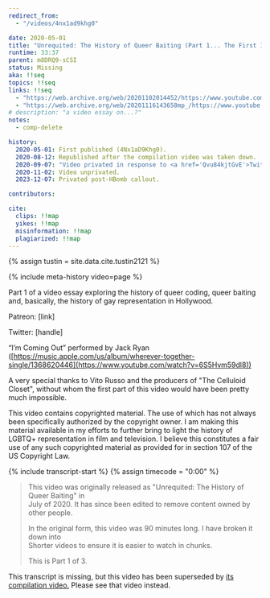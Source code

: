 ```yaml
---
redirect_from:
  - "/videos/4nx1ad9khg0"

date: 2020-05-01
title: "Unrequited: The History of Queer Baiting (Part 1... The First 100 Years)"
runtime: 33:37
parent: m8DRQ9-sCSI
status: Missing
aka: !!seq
topics: !!seq
links: !!seq
  - "https://web.archive.org/web/20201102014452/https://www.youtube.com/watch?v=4Nx1aD9Khg0&feature=youtu.be"
  - "https://web.archive.org/web/20201116143658mp_/https://www.youtube.com/watch?v=4Nx1aD9Khg0"
# description: "a video essay on...?"
notes:
  - comp-delete

history:
  2020-05-01: First published (4Nx1aD9Khg0).
  2020-08-12: Republished after the compilation video was taken down.
  2020-09-07: "Video privated in response to <a href='Qvu84kjtGvE'>Twitter critic</a>."
  2020-11-02: Video unprivated.
  2023-12-07: Privated post-HBomb callout.

contributors:

cite:
  clips: !!map
  yikes: !!map
  misinformation: !!map
  plagiarized: !!map
---
```

{% assign tustin = site.data.cite.tustin2121 %}

<compare>
{% include meta-history video=page %}
<credits class="desc">

Part 1 of a video essay exploring the history of queer coding, queer baiting and, basically, the history of gay representation in Hollywood.

Patreon: [link]

Twitter: [handle]

“I’m Coming Out” performed by Jack Ryan ([https://music.apple.com/us/album/wherever-together-single/1368620446](https://www.youtube.com/watch?v=6S5Hvm59dl8))

A very special thanks to Vito Russo and the producers of "The Celluloid Closet", without whom the first part of this video would have been pretty much impossible. 


This video contains copyrighted material. The use of which has not always been specifically authorized by the copyright owner. I am making this material available in my efforts to further bring to light the history of LGBTQ+ representation in film and television. I believe this constitutes a fair use of any such copyrighted material as provided for in section 107 of the US Copyright Law.

</credits>
</compare>

{% include transcript-start %}
{% assign timecode = "0:00" %}

<compare>
<credits header="Title card:" {% include timecode %}>

> This video was originally released as "Unrequited: The History of Queer Baiting" in  
> July of 2020. It has since been edited to remove content owned by other people.  
> 
> In the original form, this video was 90 minutes long. I have broken it down into  
> Shorter videos to ensure it is easier to watch in chunks.
>
> This is Part 1 of 3.

</credits>
</compare>

<div class="notice-banner">This transcript is missing, but this video has been superseded by <a href="{{ page.parent }}">its compilation video.<i class="fa-solid fa-arrow-turn-up"></i></a> Please see that video instead.</div>

